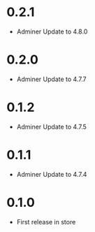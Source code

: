 # 0.2.1

* Adminer Update to 4.8.0

# 0.2.0

* Adminer Update to 4.7.7

# 0.1.2

* Adminer Update to 4.7.5

# 0.1.1

* Adminer Update to 4.7.4

# 0.1.0

* First release in store
